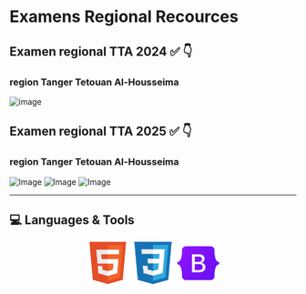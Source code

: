 # Examens Regional Recources

## Examen regional TTA 2024 ✅ 👇
### region Tanger Tetouan Al-Housseima
![image](https://github.com/user-attachments/assets/f9e05046-3814-4072-9919-773b2ed3647b)

## Examen regional TTA 2025 ✅ 👇
### region Tanger Tetouan Al-Housseima
![Image](https://github.com/user-attachments/assets/583db3e7-4eda-4cf0-8052-e4d34a6ae8f2) 
![Image](https://github.com/user-attachments/assets/5906056e-545e-49f0-9a42-4490f43a905c)
![Image](https://github.com/user-attachments/assets/20b4c293-908f-46a9-8412-398675a94b85)


---

## 💻 Languages & Tools

<p align="center">
    <img src="https://raw.githubusercontent.com/devicons/devicon/master/icons/html5/html5-original.svg" alt="HTML5" style="width:15%; max-width:100px;"/>
    <img src="https://raw.githubusercontent.com/devicons/devicon/master/icons/css3/css3-original.svg" alt="CSS3" style="width:15%; max-width:100px;"/>
    <img src="https://raw.githubusercontent.com/devicons/devicon/master/icons/bootstrap/bootstrap-original.svg" alt="Bootstrap" style="width:15%; max-width:100px;"/>
</p>
